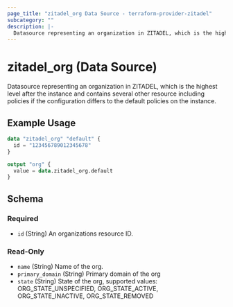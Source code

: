 ```yaml
---
page_title: "zitadel_org Data Source - terraform-provider-zitadel"
subcategory: ""
description: |-
  Datasource representing an organization in ZITADEL, which is the highest level after the instance and contains several other resource including policies if the configuration differs to the default policies on the instance.
---
```


# zitadel_org (Data Source)

Datasource representing an organization in ZITADEL, which is the highest level after the instance and contains several other resource including policies if the configuration differs to the default policies on the instance.

## Example Usage

```terraform
data "zitadel_org" "default" {
  id = "123456789012345678"
}

output "org" {
  value = data.zitadel_org.default
}
```

<!-- schema generated by tfplugindocs -->
## Schema

### Required

- `id` (String) An organizations resource ID.

### Read-Only

- `name` (String) Name of the org.
- `primary_domain` (String) Primary domain of the org
- `state` (String) State of the org, supported values: ORG_STATE_UNSPECIFIED, ORG_STATE_ACTIVE, ORG_STATE_INACTIVE, ORG_STATE_REMOVED